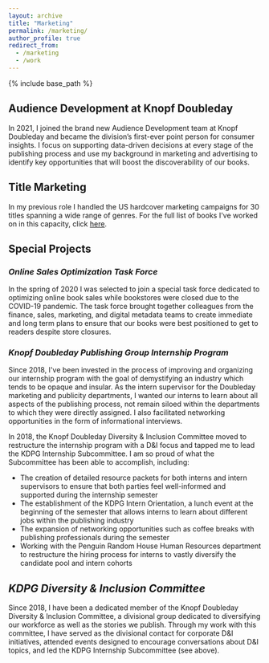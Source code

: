 ```yaml
---
layout: archive
title: "Marketing"
permalink: /marketing/
author_profile: true
redirect_from:
  - /marketing
  - /work
---
```


{% include base_path %}

## Audience Development at Knopf Doubleday

In 2021, I joined the brand new Audience Development team at Knopf Doubleday and became the division’s first-ever point person for consumer insights. I focus on supporting data-driven decisions at every stage of the publishing process and use my background in marketing and advertising to identify key opportunities that will boost the discoverability of our books.

## Title Marketing

In my previous role I handled the US hardcover marketing campaigns for 30 titles spanning a wide range of genres. For the full list of books I've worked on in this capacity, click [here](https://hannahmengler.github.io/titles/).

## Special Projects

### _Online Sales Optimization Task Force_

In the spring of 2020 I was selected to join a special task force dedicated to optimizing online book sales while bookstores were closed due to the COVID-19 pandemic. The task force brought together colleagues from the finance, sales, marketing, and digital metadata teams to create immediate and long term plans to ensure that our books were best positioned to get to readers despite store closures.

### _Knopf Doubleday Publishing Group Internship Program_

Since 2018, I've been invested in the process of improving and organizing our internship program with the goal of demystifying an industry which tends to be opaque and insular. As the intern supervisor for the Doubleday marketing and publicity departments, I wanted our interns to learn about all aspects of the publishing process, not remain siloed within the departments to which they were directly assigned. I also facilitated networking opportunities in the form of informational interviews. 

In 2018, the Knopf Doubleday Diversity & Inclusion Committee moved to restructure the internship program with a D&I focus and tapped me to lead the KDPG Internship Subcommittee. I am so proud of what the Subcommittee has been able to accomplish, including: 

- The creation of detailed resource packets for both interns and intern supervisors to ensure that both parties feel well-informed and supported during the internship semester
- The establishment of the KDPG Intern Orientation, a lunch event at the beginning of the semester that allows interns to learn about different jobs within the publishing industry
- The expansion of networking opportunities such as coffee breaks with publishing professionals during the semester 
- Working with the Penguin Random House Human Resources department to restructure the hiring process for interns to vastly diversify the candidate pool and intern cohorts

## _KDPG Diversity & Inclusion Committee_

Since 2018, I have been a dedicated member of the Knopf Doubleday Diversity & Inclusion Committee, a divisional group dedicated to diversifying our workforce as well as the stories we publish. Through my work with this committee, I have served as the divisional contact for corporate D&I initiatives, attended events designed to encourage conversations about D&I topics, and led the KDPG Internship Subcommittee (see above). 
